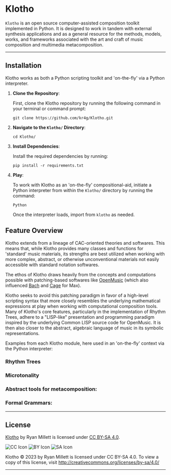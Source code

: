 # Klotho
`Klotho` is an open source computer-assisted composition toolkit implemented in Python.  It is designed to work in tandem with external synthesis applications and as a general resource for the methods, models, works, and frameworks associated with the art and craft of music composition and multimedia metacomposition.

---

## Installation

Klotho works as both a Python scripting toolkit and 'on-the-fly' via a Python interpreter.

1. **Clone the Repository**:

   First, clone the Klotho repository by running the following command in your terminal or command prompt:
   
   ```
   git clone https://github.com/kr4g/Klotho.git
   ```

2. **Navigate to the `Klotho/` Directory**:
   
    ```
    cd Klotho/
    ```

3. **Install Dependencies**:

    Install the required dependencies by running:
    
    ```
    pip install -r requirements.txt
    ```

4. **Play**:

    To work with Klotho as an 'on-the-fly' compositional-aid, initiate a Python interpreter from within the `Klotho/` directory by running the command:

    ```
    Python
    ```

    Once the interpreter loads, import from `klotho` as needed.

## Feature Overview

Klotho extends from a lineage of CAC-oriented theories and softwares.  This means that, while Klotho provides many classes and functions for 'standard' music materials, its strengths are best utilized when working with more complex, abstract, or otherwise unconventional materials not easily accessible with standard notation softwares.  

The ethos of Klotho draws heavily from the concepts and computations possible with patching-based softwares like [OpenMusic](https://openmusic-project.github.io/) (which also influenced [Bach](https://www.bachproject.net/) and [Cage](https://www.bachproject.net/cage/) for Max).

Klotho seeks to avoid this patching paradigm in favor of a high-level scripting syntax that more closely resembles the underlying mathematical expressions at play when working with computational composition tools.  Many of Klotho's core features, particularly in the implementation of Rhythm Trees, adhere to a "LISP-like" presentation and programming paradigm inspired by the underlying Common LISP source code for OpenMusic.  It is then also closer to the abstract, algebraic language of music in its symbolic representations.

Examples from each Klotho module, here used in an 'on-the-fly' context via the Python interpreter:

### Rhythm Trees

### Microtonality

### Abstract tools for metacomposition:

### Formal Grammars:

---   

<!-- ### `Chronos` 

***Lord of Time:***  *knower of all things temporal*

Cognitor of the clock, `Chronos` contains calculations and computations for both [conceptual (i.e., *chronometric*) and perceptual (i.e., *psychological*) time](https://www.scribd.com/document/45643859/Grisey-Tempus-ex-machina).

The `chronos.py` base module contains basic calculation tools for converting between musical time units and chronometric units (e.g., beat durations in seconds) as well as other time-based utilities.  The submodules contain materials oriented around more abstract representations and interpretations of musical time deeply inspired by the [ancient practices](https://en.wikipedia.org/wiki/Canon_(music)) of counterpoint through, and beyond, the [*New Complexity*](https://en.wikipedia.org/wiki/New_Complexity).

For example, Chronos fully supports the use of [Rhythm Trees](https://support.ircam.fr/docs/om/om6-manual/co/RT1.html) (`rhythm_trees.py`) as featured in the [OpenMusic](https://openmusic-project.github.io/) computer-assisted composition software as well as modules for working with [*L’Unité Temporelle*](https://hal.science/hal-03961183/document) (`temporal_units.py`), an algebraic formalization of temporal proportion and a generalization of rhythm trees, posited by Karim Haddad.

### `Tonos` 

***Teacher of Tones:***  *zygós of pitch and frequency*

Though structured as discrete modules, Chronos and `Tonos` are deeply entwined (as the sensation of tone is, at its foundation, an artifact of time) and so their respective abstractions are designed to flow fluidly between one another.  For instance, the fractional decomposition used to calculate the temporal ratios partitioning blocks of time, as in the case of Rhythm Trees, could also be thought of as a means of dividing a stretch of pitch-space—and *vise versa*.

As with his chronometric companion, the `tonos.py` base module consists of a toolkit for general pitch- and frequency-based calculations and conversions.  Specialized modules emphasize more conceptual tone-based abstractions such as [*Hexany*](https://en.wikipedia.org/wiki/Hexany) as well as other [n-EDO](https://en.xen.wiki/w/EDO) and [Just](https://en.xen.wiki/w/Just_intonation) microtonal paradigms.

Tonos also supports the use of `Scala` (.scl) tuning files as implemented in the [Scala](https://www.huygens-fokker.org/scala/) microtonality software.  Any scale from the [Scala archive](https://www.huygens-fokker.org/scala/downloads.html) (consisting of more than **5,200** unique scales) can be imported into Klotho as well as support for generating and saving your own, custom .scl scale and tuning files.

### `Topos`

***Master of Music Mysterium:***  *mentor in musimathics*

The `Topos` is the most abstract and, thus, most mysterious of the Klotho modules and is the only one that does not work with music or sound synthesis materials directly—that is, if you so desire.  Instead, The Topos deals with the abstract topology, the [`Topos`](https://link.springer.com/book/10.1007/978-3-0348-8141-8) of Music.

The `topos.py` base module contains a multitude of abstract "puzzle" functions deeply inspired by Category Theory, Topology, and abstract algebra in general.  These functions are data-type agnostic and work entirely in a functional, LISP-like paradigm inspired by the [OpenMusic](https://openmusic-project.github.io/) software, implemented in Common LISP.

Every `topos.py` function is inherently recursive and all work with the same input and output type—the tuple.  This means that outputs can feedback into inputs and/or pipe into the inputs of other functions, etc., allowing for the construction of highly complex abstract structures from the interweaving of very simple base operations.

The Topos module, like the other Klotho modules, also contains specialized submodules such as formal grammars, including basic rewrite rule generation and a library of ancient [graphemes](https://en.wikipedia.org/wiki/Grapheme)—useful when working with categorical, algebraic abstractions.

Consult The Topos for guidance and you will receive it, but know that The Topos speaks and answers only in riddle.  Though, in solving the riddle, will you ultimately attain the answer to your question.

### `Aikous` 

***Goddess of Perception and Practicality:*** *the threader of musical algebra and synthesis reality*

`Aikous` interlaces the higher-order symbolic representations of musical expression with the working reality of sound synthesis.  While The Topos arbitrates over the algebra, Aikous conceives the calculus.

Aikous contains basic tools for converting between *conceptual* units (e.g., musical dynamics such as `mp` and `fff`) and *concrete* synthesis units (e.g., amplitude and deicibel values) as well as functions for creating smooth curves and interpolations between discrete musical elements.  Aikous is then best suited for the score-writing aspect of the compositional process, as she performs the computations necessary to weave a sense of continuous expression across the succession of discrete events.

### `Skora` 

***The Scribe:***  *keeper of scores, numen of notation*

Silent and often sullen, `Skora` the scribe sombers in sanctuary situated just above the substratum of synthesis.

The Skora module also provides tools for managing and merging multiple separate parts, making larger-scale arrangements easier to maintain.

Integration with [`abjad`](https://abjad.github.io/) and [`LilyPond`](https://lilypond.org/development.html) are presently in development.

--- -->

## License

[Klotho](https://github.com/kr4g/Klotho) by Ryan Millett is licensed under [CC BY-SA 4.0](http://creativecommons.org/licenses/by-sa/4.0/?ref=chooser-v1).

![CC Icon](https://mirrors.creativecommons.org/presskit/icons/cc.svg?ref=chooser-v1)
![BY Icon](https://mirrors.creativecommons.org/presskit/icons/by.svg?ref=chooser-v1)
![SA Icon](https://mirrors.creativecommons.org/presskit/icons/sa.svg?ref=chooser-v1)

Klotho © 2023 by Ryan Millett is licensed under CC BY-SA 4.0. To view a copy of this license, visit http://creativecommons.org/licenses/by-sa/4.0/

---
